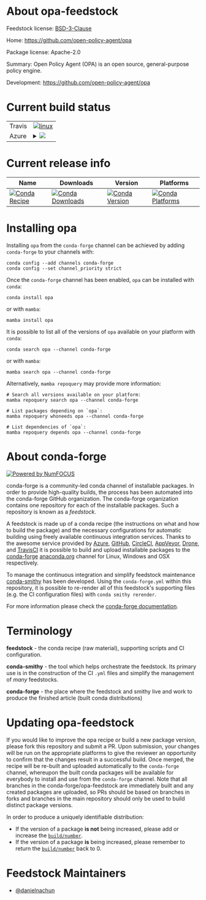 About opa-feedstock
===================

Feedstock license: [BSD-3-Clause](https://github.com/conda-forge/opa-feedstock/blob/main/LICENSE.txt)

Home: https://github.com/open-policy-agent/opa

Package license: Apache-2.0

Summary: Open Policy Agent (OPA) is an open source, general-purpose policy engine.

Development: https://github.com/open-policy-agent/opa

Current build status
====================


<table><tr>
    <td>Travis</td>
    <td>
      <a href="https://app.travis-ci.com/conda-forge/opa-feedstock">
        <img alt="linux" src="https://img.shields.io/travis/com/conda-forge/opa-feedstock/main.svg?label=Linux">
      </a>
    </td>
  </tr>
    
  <tr>
    <td>Azure</td>
    <td>
      <details>
        <summary>
          <a href="https://dev.azure.com/conda-forge/feedstock-builds/_build/latest?definitionId=23888&branchName=main">
            <img src="https://dev.azure.com/conda-forge/feedstock-builds/_apis/build/status/opa-feedstock?branchName=main">
          </a>
        </summary>
        <table>
          <thead><tr><th>Variant</th><th>Status</th></tr></thead>
          <tbody><tr>
              <td>linux_64</td>
              <td>
                <a href="https://dev.azure.com/conda-forge/feedstock-builds/_build/latest?definitionId=23888&branchName=main">
                  <img src="https://dev.azure.com/conda-forge/feedstock-builds/_apis/build/status/opa-feedstock?branchName=main&jobName=linux&configuration=linux%20linux_64_" alt="variant">
                </a>
              </td>
            </tr><tr>
              <td>linux_aarch64</td>
              <td>
                <a href="https://dev.azure.com/conda-forge/feedstock-builds/_build/latest?definitionId=23888&branchName=main">
                  <img src="https://dev.azure.com/conda-forge/feedstock-builds/_apis/build/status/opa-feedstock?branchName=main&jobName=linux&configuration=linux%20linux_aarch64_" alt="variant">
                </a>
              </td>
            </tr><tr>
              <td>linux_ppc64le</td>
              <td>
                <a href="https://dev.azure.com/conda-forge/feedstock-builds/_build/latest?definitionId=23888&branchName=main">
                  <img src="https://dev.azure.com/conda-forge/feedstock-builds/_apis/build/status/opa-feedstock?branchName=main&jobName=linux&configuration=linux%20linux_ppc64le_" alt="variant">
                </a>
              </td>
            </tr><tr>
              <td>osx_64</td>
              <td>
                <a href="https://dev.azure.com/conda-forge/feedstock-builds/_build/latest?definitionId=23888&branchName=main">
                  <img src="https://dev.azure.com/conda-forge/feedstock-builds/_apis/build/status/opa-feedstock?branchName=main&jobName=osx&configuration=osx%20osx_64_" alt="variant">
                </a>
              </td>
            </tr><tr>
              <td>osx_arm64</td>
              <td>
                <a href="https://dev.azure.com/conda-forge/feedstock-builds/_build/latest?definitionId=23888&branchName=main">
                  <img src="https://dev.azure.com/conda-forge/feedstock-builds/_apis/build/status/opa-feedstock?branchName=main&jobName=osx&configuration=osx%20osx_arm64_" alt="variant">
                </a>
              </td>
            </tr><tr>
              <td>win_64</td>
              <td>
                <a href="https://dev.azure.com/conda-forge/feedstock-builds/_build/latest?definitionId=23888&branchName=main">
                  <img src="https://dev.azure.com/conda-forge/feedstock-builds/_apis/build/status/opa-feedstock?branchName=main&jobName=win&configuration=win%20win_64_" alt="variant">
                </a>
              </td>
            </tr>
          </tbody>
        </table>
      </details>
    </td>
  </tr>
</table>

Current release info
====================

| Name | Downloads | Version | Platforms |
| --- | --- | --- | --- |
| [![Conda Recipe](https://img.shields.io/badge/recipe-opa-green.svg)](https://anaconda.org/conda-forge/opa) | [![Conda Downloads](https://img.shields.io/conda/dn/conda-forge/opa.svg)](https://anaconda.org/conda-forge/opa) | [![Conda Version](https://img.shields.io/conda/vn/conda-forge/opa.svg)](https://anaconda.org/conda-forge/opa) | [![Conda Platforms](https://img.shields.io/conda/pn/conda-forge/opa.svg)](https://anaconda.org/conda-forge/opa) |

Installing opa
==============

Installing `opa` from the `conda-forge` channel can be achieved by adding `conda-forge` to your channels with:

```
conda config --add channels conda-forge
conda config --set channel_priority strict
```

Once the `conda-forge` channel has been enabled, `opa` can be installed with `conda`:

```
conda install opa
```

or with `mamba`:

```
mamba install opa
```

It is possible to list all of the versions of `opa` available on your platform with `conda`:

```
conda search opa --channel conda-forge
```

or with `mamba`:

```
mamba search opa --channel conda-forge
```

Alternatively, `mamba repoquery` may provide more information:

```
# Search all versions available on your platform:
mamba repoquery search opa --channel conda-forge

# List packages depending on `opa`:
mamba repoquery whoneeds opa --channel conda-forge

# List dependencies of `opa`:
mamba repoquery depends opa --channel conda-forge
```


About conda-forge
=================

[![Powered by
NumFOCUS](https://img.shields.io/badge/powered%20by-NumFOCUS-orange.svg?style=flat&colorA=E1523D&colorB=007D8A)](https://numfocus.org)

conda-forge is a community-led conda channel of installable packages.
In order to provide high-quality builds, the process has been automated into the
conda-forge GitHub organization. The conda-forge organization contains one repository
for each of the installable packages. Such a repository is known as a *feedstock*.

A feedstock is made up of a conda recipe (the instructions on what and how to build
the package) and the necessary configurations for automatic building using freely
available continuous integration services. Thanks to the awesome service provided by
[Azure](https://azure.microsoft.com/en-us/services/devops/), [GitHub](https://github.com/),
[CircleCI](https://circleci.com/), [AppVeyor](https://www.appveyor.com/),
[Drone](https://cloud.drone.io/welcome), and [TravisCI](https://travis-ci.com/)
it is possible to build and upload installable packages to the
[conda-forge](https://anaconda.org/conda-forge) [anaconda.org](https://anaconda.org/)
channel for Linux, Windows and OSX respectively.

To manage the continuous integration and simplify feedstock maintenance
[conda-smithy](https://github.com/conda-forge/conda-smithy) has been developed.
Using the ``conda-forge.yml`` within this repository, it is possible to re-render all of
this feedstock's supporting files (e.g. the CI configuration files) with ``conda smithy rerender``.

For more information please check the [conda-forge documentation](https://conda-forge.org/docs/).

Terminology
===========

**feedstock** - the conda recipe (raw material), supporting scripts and CI configuration.

**conda-smithy** - the tool which helps orchestrate the feedstock.
                   Its primary use is in the construction of the CI ``.yml`` files
                   and simplify the management of *many* feedstocks.

**conda-forge** - the place where the feedstock and smithy live and work to
                  produce the finished article (built conda distributions)


Updating opa-feedstock
======================

If you would like to improve the opa recipe or build a new
package version, please fork this repository and submit a PR. Upon submission,
your changes will be run on the appropriate platforms to give the reviewer an
opportunity to confirm that the changes result in a successful build. Once
merged, the recipe will be re-built and uploaded automatically to the
`conda-forge` channel, whereupon the built conda packages will be available for
everybody to install and use from the `conda-forge` channel.
Note that all branches in the conda-forge/opa-feedstock are
immediately built and any created packages are uploaded, so PRs should be based
on branches in forks and branches in the main repository should only be used to
build distinct package versions.

In order to produce a uniquely identifiable distribution:
 * If the version of a package **is not** being increased, please add or increase
   the [``build/number``](https://docs.conda.io/projects/conda-build/en/latest/resources/define-metadata.html#build-number-and-string).
 * If the version of a package **is** being increased, please remember to return
   the [``build/number``](https://docs.conda.io/projects/conda-build/en/latest/resources/define-metadata.html#build-number-and-string)
   back to 0.

Feedstock Maintainers
=====================

* [@danielnachun](https://github.com/danielnachun/)

